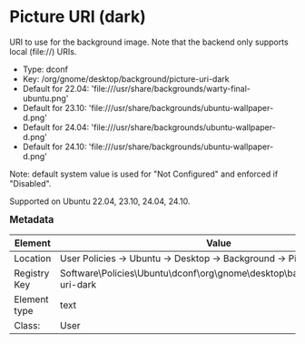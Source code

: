 # Picture URI (dark)

URI to use for the background image. Note that the backend only supports local (file://) URIs.

- Type: dconf
- Key: /org/gnome/desktop/background/picture-uri-dark
- Default for 22.04: 'file:///usr/share/backgrounds/warty-final-ubuntu.png'
- Default for 23.10: 'file:///usr/share/backgrounds/ubuntu-wallpaper-d.png'
- Default for 24.04: 'file:///usr/share/backgrounds/ubuntu-wallpaper-d.png'
- Default for 24.10: 'file:///usr/share/backgrounds/ubuntu-wallpaper-d.png'

Note: default system value is used for "Not Configured" and enforced if "Disabled".

Supported on Ubuntu 22.04, 23.10, 24.04, 24.10.



<span style="font-size: larger;">**Metadata**</span>

| Element      | Value            |
| ---          | ---              |
| Location     | User Policies -> Ubuntu -> Desktop -> Background -> Picture URI (dark)    |
| Registry Key | Software\Policies\Ubuntu\dconf\org\gnome\desktop\background\picture-uri-dark         |
| Element type | text |
| Class:       | User       |
